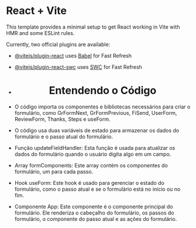 # React + Vite

This template provides a minimal setup to get React working in Vite with HMR and some ESLint rules.

Currently, two official plugins are available:

- [@vitejs/plugin-react](https://github.com/vitejs/vite-plugin-react/blob/main/packages/plugin-react/README.md) uses [Babel](https://babeljs.io/) for Fast Refresh
- [@vitejs/plugin-react-swc](https://github.com/vitejs/vite-plugin-react-swc) uses [SWC](https://swc.rs/) for Fast Refresh

- <h1 align="center">Entendendo o Código</h1>

- O código importa os componentes e bibliotecas necessários para criar o formulário, como GrFormNext, GrFormPrevious, FiSend, UserForm, ReviewForm, Thanks, Steps e useForm.
 
- O código usa duas variáveis de estado para armazenar os dados do formulário e o passo atual do formulário.

- Função updateFieldHandler: Esta função é usada para atualizar os dados do formulário quando o usuário digita algo em um campo.

- Array formComponents: Este array contém os componentes do formulário, um para cada passo.

- Hook useForm: Este hook é usado para gerenciar o estado do formulário, como o passo atual e se o formulário está no início ou no fim.

- Componente App: Este componente é o componente principal do formulário. Ele renderiza o cabeçalho do formulário, os passos do formulário, o componente do passo atual e as ações do formulário.
